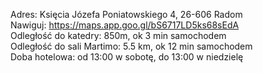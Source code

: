 Adres: Księcia Józefa Poniatowskiego 4, 26-606 Radom\
Nawiguj: https://maps.app.goo.gl/bS6717LD5ks68sEdA \
Odległość do katedry: 850m, ok 3 min samochodem\
Odległość do sali Martimo: 5.5 km, ok 12 min samochodem\
Doba hotelowa: od 13:00 w sobotę, do 13:00 w niedzielę
